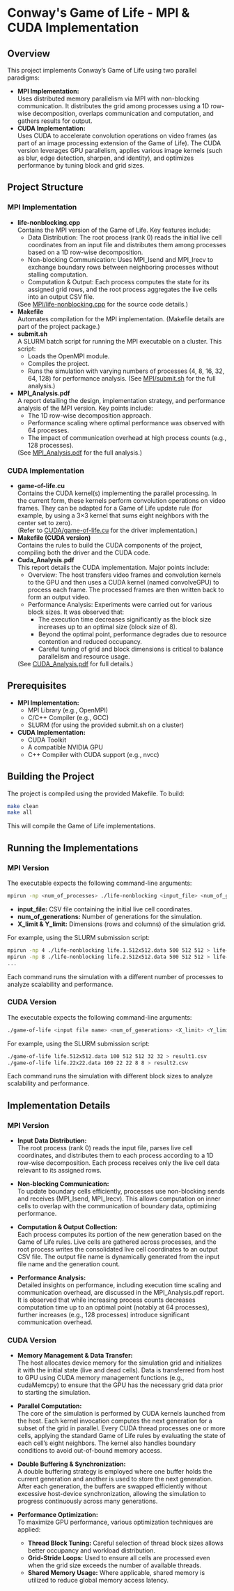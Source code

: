 # Conway's Game of Life - MPI & CUDA Implementation
## Overview
This project implements Conway’s Game of Life using two parallel paradigms:

- <b>MPI Implementation:</b><br>Uses distributed memory parallelism via MPI with non-blocking communication. It distributes the grid among processes using a 1D row-wise decomposition, overlaps communication and computation, and gathers results for output.
- <b>CUDA Implementation:</b><br>Uses CUDA to accelerate convolution operations on video frames (as part of an image processing extension of the Game of Life). The CUDA version leverages GPU parallelism, applies various image kernels (such as blur, edge detection, sharpen, and identity), and optimizes performance by tuning block and grid sizes.

## Project Structure
### MPI Implementation
<ul>
    <li><b>life-nonblocking.cpp</b>
    <br>Contains the MPI version of the Game of Life. Key features include:
    <ul>
        <li> Data Distribution: The root process (rank 0) reads the initial live cell coordinates from an input file and distributes them among processes based on a 1D row-wise decomposition.
        <li> Non-blocking Communication: Uses MPI_Isend and MPI_Irecv to exchange boundary rows between neighboring processes without stalling computation.
        <li> Computation & Output: Each process computes the state for its assigned grid rows, and the root process aggregates the live cells into an output CSV file.
    </ul>
    (See <a href="https://github.com/Kryp6405/Conways-Game-of-Life/blob/main/MPI/life-nonblocking.cpp">MPI/life-nonblocking.cpp</a> for the source code details.)
    <li><b>Makefile</b><br>
    Automates compilation for the MPI implementation. (Makefile details are part of the project package.)
    <li><b>submit.sh</b>
    <br>A SLURM batch script for running the MPI executable on a cluster. This script:
    <ul>
        <li> Loads the OpenMPI module.
        <li> Compiles the project.
        <li> Runs the simulation with varying numbers of processes (4, 8, 16, 32, 64, 128) for performance analysis. (See <a href="https://github.com/Kryp6405/Conways-Game-of-Life/blob/main/MPI/submit.sh">MPI/submit.sh</a> for the full analysis.)
    </ul>
    <li><b>MPI_Analysis.pdf</b>
    <br>A report detailing the design, implementation strategy, and performance analysis of the MPI version. Key points include:
    <ul>
        <li> The 1D row-wise decomposition approach.
        <li> Performance scaling where optimal performance was observed with 64 processes.
        <li> The impact of communication overhead at high process counts (e.g., 128 processes).
    </ul>
    (See <a href="https://github.com/Kryp6405/Conways-Game-of-Life/blob/main/MPI_Analysis.pdf">MPI_Analysis.pdf</a> for the full analysis.)
</ul>

### CUDA Implementation
<ul>
    <li><b>game-of-life.cu</b><br>
    Contains the CUDA kernel(s) implementing the parallel processing. In the current form, these kernels perform convolution operations on video frames. They can be adapted for a Game of Life update rule (for example, by using a 3×3 kernel that sums eight neighbors with the center set to zero).<br>
    (Refer to <a href="https://github.com/Kryp6405/Conways-Game-of-Life/blob/main/CUDA/game-of-life.cu">CUDA/game-of-life.cu</a> for the driver implementation.)
    <li><b>Makefile (CUDA version)</b><br>
    Contains the rules to build the CUDA components of the project, compiling both the driver and the CUDA code.
    <li><b>Cuda_Analysis.pdf</b><br>
    This report details the CUDA implementation. Major points include:
    <ul>
        <li>Overview: The host transfers video frames and convolution kernels to the GPU and then uses a CUDA kernel (named convolveGPU) to process each frame. The processed frames are then written back to form an output video.
        <li>Performance Analysis: Experiments were carried out for various block sizes. It was observed that:
        <ul>
            <li>The execution time decreases significantly as the block size increases up to an optimal size (block size of 8).
            <li>Beyond the optimal point, performance degrades due to resource contention and reduced occupancy.
            <li>Careful tuning of grid and block dimensions is critical to balance parallelism and resource usage.
        </ul>
    </ul>
    (See <a href="https://github.com/Kryp6405/Conways-Game-of-Life/blob/main/CUDA_Analysis.pdf">CUDA_Analysis.pdf</a> for full details.)
</ul>

## Prerequisites
<ul>
    <li><b>MPI Implementation:</b>
    <ul>
        <li>MPI Library (e.g., OpenMPI)
        <li>C/C++ Compiler (e.g., GCC)
        <li>SLURM (for using the provided submit.sh on a cluster)
    </ul>
    <li><b>CUDA Implementation:</b>
    <ul>
        <li>CUDA Toolkit
        <li>A compatible NVIDIA GPU
        <li>C++ Compiler with CUDA support (e.g., nvcc)
    </ul>
</ul>

## Building the Project
The project is compiled using the provided Makefile. To build:
```bash
make clean
make all
```
This will compile the Game of Life implementations.

## Running the Implementations
### MPI Version
The executable expects the following command-line arguments:
```bash
mpirun -np <num_of_processes> ./life-nonblocking <input_file> <num_of_generations> <X_limit> <Y_limit>
```
- <b>input_file:</b> CSV file containing the initial live cell coordinates.
- <b>num_of_generations:</b> Number of generations for the simulation.
- <b>X_limit & Y_limit:</b> Dimensions (rows and columns) of the simulation grid.

For example, using the SLURM submission script:
```bash
mpirun -np 4 ./life-nonblocking life.1.512x512.data 500 512 512 > life-nonblocking4.out
mpirun -np 8 ./life-nonblocking life.2.512x512.data 500 512 512 > life-nonblocking8.out
...
```
Each command runs the simulation with a different number of processes to analyze scalability and performance.

### CUDA Version
The executable expects the following command-line arguments:
```bash
./game-of-life <input file name> <num_of_generations> <X_limit> <Y_limit> <gridSizeX> <gridSizeY> <output file name>
```
For example, using the SLURM submission script:
```bash
./game-of-life life.512x512.data 100 512 512 32 32 > result1.csv
./game-of-life life.22x22.data 100 22 22 8 8 > result2.csv
```
Each command runs the simulation with different block sizes to analyze scalability and performance.

## Implementation Details
### MPI Version
- <b>Input Data Distribution:</b><br>
The root process (rank 0) reads the input file, parses live cell coordinates, and distributes them to each process according to a 1D row-wise decomposition. Each process receives only the live cell data relevant to its assigned rows.

- <b>Non-blocking Communication:</b><br>
To update boundary cells efficiently, processes use non-blocking sends and receives (MPI_Isend, MPI_Irecv). This allows computation on inner cells to overlap with the communication of boundary data, optimizing performance.

- <b>Computation & Output Collection:</b><br>
Each process computes its portion of the new generation based on the Game of Life rules. Live cells are gathered across processes, and the root process writes the consolidated live cell coordinates to an output CSV file. The output file name is dynamically generated from the input file name and the generation count.

- <b>Performance Analysis:</b><br>
Detailed insights on performance, including execution time scaling and communication overhead, are discussed in the MPI_Analysis.pdf report. It is observed that while increasing process counts decreases computation time up to an optimal point (notably at 64 processes), further increases (e.g., 128 processes) introduce significant communication overhead.

### CUDA Version
- <b>Memory Management & Data Transfer:</b><br> The host allocates device memory for the simulation grid and initializes it with the initial state (live and dead cells). Data is transferred from host to GPU using CUDA memory management functions (e.g., cudaMemcpy) to ensure that the GPU has the necessary grid data prior to starting the simulation.

- <b>Parallel Computation:</b><br> The core of the simulation is performed by CUDA kernels launched from the host. Each kernel invocation computes the next generation for a subset of the grid in parallel. Every CUDA thread processes one or more cells, applying the standard Game of Life rules by evaluating the state of each cell’s eight neighbors. The kernel also handles boundary conditions to avoid out-of-bound memory access.
- <b>Double Buffering & Synchronization:</b><br> A double buffering strategy is employed where one buffer holds the current generation and another is used to store the next generation. After each generation, the buffers are swapped efficiently without excessive host-device synchronization, allowing the simulation to progress continuously across many generations.
- <b>Performance Optimization:</b><br> To maximize GPU performance, various optimization techniques are applied:
<ul>
    <ul>
        <li><b>Thread Block Tuning:</b> Careful selection of thread block sizes allows better occupancy and workload distribution.
        <li><b>Grid-Stride Loops:</b> Used to ensure all cells are processed even when the grid size exceeds the number of available threads.
        <li><b>Shared Memory Usage:</b> Where applicable, shared memory is utilized to reduce global memory access latency.
    </ul>
</ul>